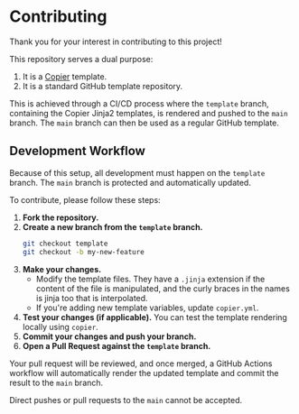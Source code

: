 # Contributing

Thank you for your interest in contributing to this project!

This repository serves a dual purpose:
1.  It is a [Copier](https://copier.readthedocs.io/) template.
2.  It is a standard GitHub template repository.

This is achieved through a CI/CD process where the `template` branch, containing the Copier Jinja2 templates, is rendered and pushed to the `main` branch. The `main` branch can then be used as a regular GitHub template.

## Development Workflow

Because of this setup, all development must happen on the `template` branch. The `main` branch is protected and automatically updated.

To contribute, please follow these steps:

1.  **Fork the repository.**
2.  **Create a new branch from the `template` branch.**
    ```bash
    git checkout template
    git checkout -b my-new-feature
    ```
3.  **Make your changes.**
    -   Modify the template files. They have a `.jinja` extension if the content of the file is
        manipulated, and the curly braces in the names is jinja too that is interpolated.
    -   If you're adding new template variables, update `copier.yml`.
4.  **Test your changes (if applicable).**
    You can test the template rendering locally using `copier`.
5.  **Commit your changes and push your branch.**
6.  **Open a Pull Request against the `template` branch.**

Your pull request will be reviewed, and once merged, a GitHub Actions workflow will automatically render the updated template and commit the result to the `main` branch.

Direct pushes or pull requests to the `main` cannot be accepted.
